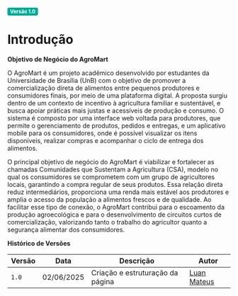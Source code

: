 <span style="background-color:#00aa95; color:white; font-size:0.8em; font-weight: bold; padding:2px 6px; border-radius:4px;">Versão 1.0</span>

# **Introdução**

**Objetivo de Negócio do AgroMart**

O AgroMart é um projeto acadêmico desenvolvido por estudantes da Universidade de Brasília (UnB) com o objetivo de promover a comercialização direta de alimentos entre pequenos produtores e consumidores finais, por meio de uma plataforma digital. A proposta surgiu dentro de um contexto de incentivo à agricultura familiar e sustentável, e busca apoiar práticas mais justas e acessíveis de produção e consumo. O sistema é composto por uma interface web voltada para produtores, que permite o gerenciamento de produtos, pedidos e entregas, e um aplicativo mobile para os consumidores, onde é possível visualizar os itens disponíveis, realizar compras e acompanhar o ciclo de entrega dos alimentos.

O principal objetivo de negócio do AgroMart é viabilizar e fortalecer as chamadas Comunidades que Sustentam a Agricultura (CSA), modelo no qual os consumidores se comprometem com um grupo de agricultores locais, garantindo a compra regular de seus produtos. Essa relação direta reduz intermediários, proporciona uma renda mais estável aos produtores e amplia o acesso da população a alimentos frescos e de qualidade. Ao facilitar esse tipo de conexão, o AgroMart contribui para o escoamento da produção agroecológica e para o desenvolvimento de circuitos curtos de comercialização, valorizando tanto o trabalho do agricultor quanto a segurança alimentar dos consumidores.

**Histórico de Versões**

| **Versão** | **Data**     | **Descrição**                     | **Autor**                                     |
|------------|--------------|-----------------------------------|-----------------------------------------------|
| `1.0`      | 02/06/2025   | Criação e estruturação da página  | [Luan Mateus](https://github.com/luanduartee) |
